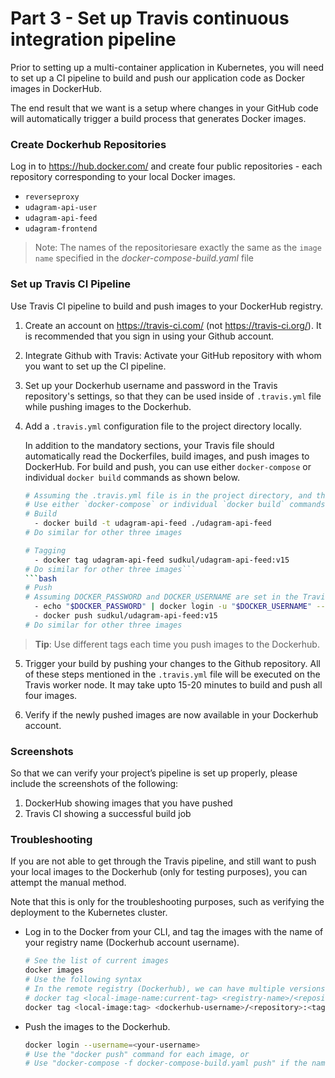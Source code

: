 # Part 3 - Set up Travis continuous integration pipeline

Prior to setting up a multi-container application in Kubernetes, you will need to set up a CI pipeline to build and push our application code as Docker images in DockerHub. 

The end result that we want is a setup where changes in your GitHub code will automatically trigger a build process that generates Docker images.

### Create Dockerhub Repositories

Log in to https://hub.docker.com/ and create four public repositories - each repository corresponding to your local Docker images.

* `reverseproxy`
* `udagram-api-user`
* `udagram-api-feed`
* `udagram-frontend`

> Note: The names of the repositoriesare exactly the same as the `image name` specified in the *docker-compose-build.yaml* file

### Set up Travis CI Pipeline

Use Travis CI pipeline to build and push images to your DockerHub registry. 

1. Create an account on https://travis-ci.com/ (not https://travis-ci.org/). It is recommended that you sign in using your Github account.

2. Integrate Github with Travis: Activate your GitHub repository with whom you want to set up the CI pipeline. 

3. Set up your Dockerhub username and password in the Travis repository's settings, so that they can be used inside of `.travis.yml` file while pushing images to the Dockerhub. 

4. Add a `.travis.yml` configuration file to the project directory locally. 

    In addition to the mandatory sections, your Travis file should automatically read the Dockerfiles, build images, and push images to DockerHub. For build and push, you can use either `docker-compose` or individual `docker build` commands as shown below. 
    ```bash
    # Assuming the .travis.yml file is in the project directory, and there is a separate sub-directory for each service
    # Use either `docker-compose` or individual `docker build` commands
    # Build
      - docker build -t udagram-api-feed ./udagram-api-feed
    # Do similar for other three images
    ```

    ```bash
    # Tagging
      - docker tag udagram-api-feed sudkul/udagram-api-feed:v15
    # Do similar for other three images```
    ```bash
    # Push
    # Assuming DOCKER_PASSWORD and DOCKER_USERNAME are set in the Travis repository settings
      - echo "$DOCKER_PASSWORD" | docker login -u "$DOCKER_USERNAME" --password-stdin
      - docker push sudkul/udagram-api-feed:v15
    # Do similar for other three images
    ```
> **Tip**: Use different tags each time you push images to the Dockerhub.   


5. Trigger your build by pushing your changes to the Github repository. All of these steps mentioned in the `.travis.yml` file will be executed on the Travis worker node. It may take upto 15-20 minutes to build and push all four images.


6. Verify if the newly pushed images are now available in your Dockerhub account.


### Screenshots
So that we can verify your project’s pipeline is set up properly, please include the screenshots of the following:

1. DockerHub showing images that you have pushed
2. Travis CI showing a successful build job


### Troubleshooting

If you are not able to get through the Travis pipeline, and still want to push your local images to the Dockerhub (only for testing purposes), you can attempt the manual method. 

Note that this is only for the troubleshooting purposes, such as verifying the deployment to the Kubernetes cluster.

* Log in to the Docker from your CLI, and tag the images with the name of your registry name (Dockerhub account username). 
  ```bash
  # See the list of current images
  docker images
  # Use the following syntax
  # In the remote registry (Dockerhub), we can have multiple versions of an image using "tags". 
  # docker tag <local-image-name:current-tag> <registry-name>/<repository-name>:<new-tag>
  docker tag <local-image:tag> <dockerhub-username>/<repository>:<tag>
  ```
* Push the images to the Dockerhub. 
  ```bash
  docker login --username=<your-username>
  # Use the "docker push" command for each image, or 
  # Use "docker-compose -f docker-compose-build.yaml push" if the names in the compose file are as same as the Dockerhub repositories. 
  ```


